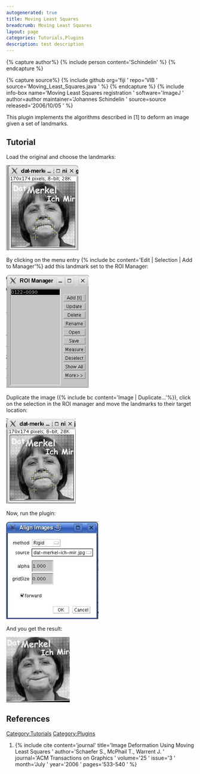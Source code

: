 ```yaml
---
autogenerated: true
title: Moving Least Squares
breadcrumb: Moving Least Squares
layout: page
categories: Tutorials,Plugins
description: test description
---
```



{% capture author%}
{% include person content='Schindelin' %}
{% endcapture %}

{% capture source%}
{% include github org='fiji ' repo='VIB ' source='Moving\_Least\_Squares.java ' %}
{% endcapture %}
{% include info-box name='Moving Least Squares registration ' software='ImageJ ' author=author maintainer='Johannes Schindelin ' source=source released='2006/10/05 ' %}

This plugin implements the algorithms described in \[1\] to deform an image given a set of landmarks.

## Tutorial

Load the original and choose the landmarks:

![MLS-orig.jpg](/images/pages/MLS-orig.jpg "MLS-orig.jpg")

By clicking on the menu entry {% include bc content='Edit | Selection | Add to Manager'%} add this landmark set to the ROI Manager:

![MLS-roi-manager.jpg](/images/pages/MLS-roi-manager.jpg "MLS-roi-manager.jpg")

Duplicate the image ({% include bc content='Image | Duplicate...'%}), click on the selection in the ROI manager and move the landmarks to their target location:

![MLS-new1.jpg](/images/pages/MLS-new1.jpg "MLS-new1.jpg")

Now, run the plugin:

![MLS-dialog.jpg](/images/pages/MLS-dialog.jpg "MLS-dialog.jpg")

And you get the result:

![MLS-new2.jpg](/images/pages/MLS-new2.jpg "MLS-new2.jpg")

## References

<references />

[Category:Tutorials](Category_Tutorials "wikilink") [Category:Plugins](Category_Plugins "wikilink")

1.  {% include cite content='journal' title='Image Deformation Using Moving Least Squares ' author='Schaefer S., McPhail T., Warrent J. ' journal='ACM Transactions on Graphics ' volume='25 ' issue='3 ' month='July ' year='2006 ' pages='533-540 ' %}
